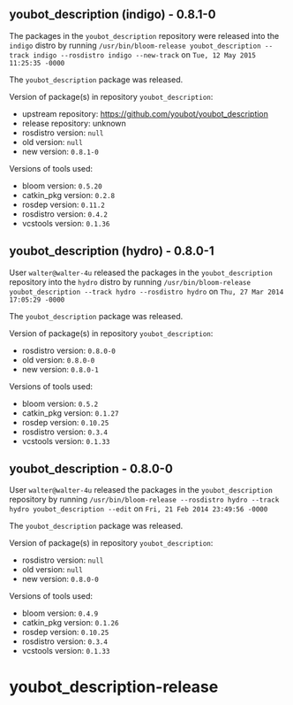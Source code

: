 ## youbot_description (indigo) - 0.8.1-0

The packages in the `youbot_description` repository were released into the `indigo` distro by running `/usr/bin/bloom-release youbot_description --track indigo --rosdistro indigo --new-track` on `Tue, 12 May 2015 11:25:35 -0000`

The `youbot_description` package was released.

Version of package(s) in repository `youbot_description`:
- upstream repository: https://github.com/youbot/youbot_description
- release repository: unknown
- rosdistro version: `null`
- old version: `null`
- new version: `0.8.1-0`

Versions of tools used:
- bloom version: `0.5.20`
- catkin_pkg version: `0.2.8`
- rosdep version: `0.11.2`
- rosdistro version: `0.4.2`
- vcstools version: `0.1.36`


## youbot_description (hydro) - 0.8.0-1

User `walter@walter-4u` released the packages in the `youbot_description` repository into the `hydro` distro by running `/usr/bin/bloom-release youbot_description --track hydro --rosdistro hydro` on `Thu, 27 Mar 2014 17:05:29 -0000`

The `youbot_description` package was released.

Version of package(s) in repository `youbot_description`:
- rosdistro version: `0.8.0-0`
- old version: `0.8.0-0`
- new version: `0.8.0-1`

Versions of tools used:
- bloom version: `0.5.2`
- catkin_pkg version: `0.1.27`
- rosdep version: `0.10.25`
- rosdistro version: `0.3.4`
- vcstools version: `0.1.33`


## youbot_description - 0.8.0-0

User `walter@walter-4u` released the packages in the `youbot_description` repository by running `/usr/bin/bloom-release --rosdistro hydro --track hydro youbot_description --edit` on `Fri, 21 Feb 2014 23:49:56 -0000`

The `youbot_description` package was released.

Version of package(s) in repository `youbot_description`:
- rosdistro version: `null`
- old version: `null`
- new version: `0.8.0-0`

Versions of tools used:
- bloom version: `0.4.9`
- catkin_pkg version: `0.1.26`
- rosdep version: `0.10.25`
- rosdistro version: `0.3.4`
- vcstools version: `0.1.33`


youbot_description-release
==========================
